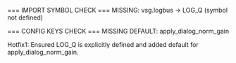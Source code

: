 === IMPORT SYMBOL CHECK ===
MISSING: vsg.logbus -> LOG_Q (symbol not defined)

=== CONFIG KEYS CHECK ===
MISSING DEFAULT: apply_dialog_norm_gain

Hotfix1: Ensured LOG_Q is explicitly defined and added default for apply_dialog_norm_gain.
